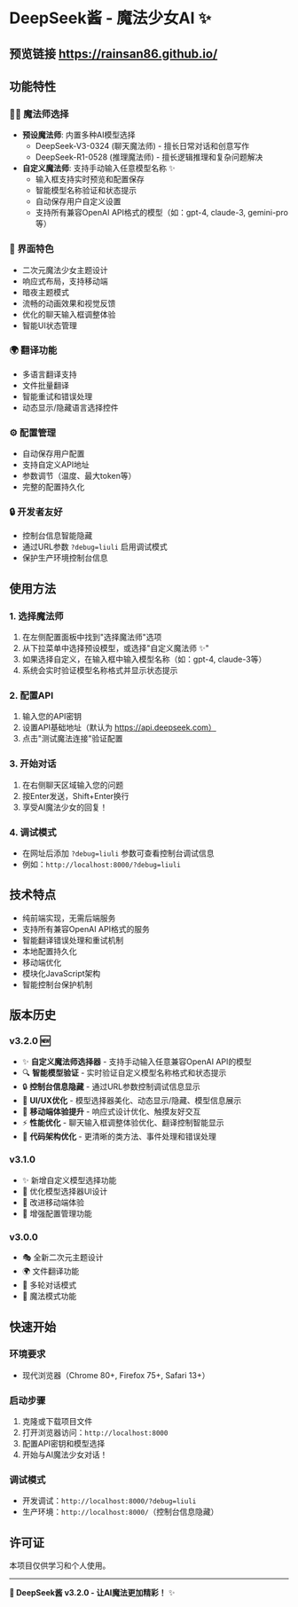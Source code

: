 # DeepSeek酱 - 魔法少女AI ✨
## 预览链接 https://rainsan86.github.io/
## 功能特性

### 🧙‍♀️ 魔法师选择
- **预设魔法师**: 内置多种AI模型选择
  - DeepSeek-V3-0324 (聊天魔法师) - 擅长日常对话和创意写作
  - DeepSeek-R1-0528 (推理魔法师) - 擅长逻辑推理和复杂问题解决
- **自定义魔法师**: 支持手动输入任意模型名称 ✨
  - 输入框支持实时预览和配置保存
  - 智能模型名称验证和状态提示
  - 自动保存用户自定义设置
  - 支持所有兼容OpenAI API格式的模型（如：gpt-4, claude-3, gemini-pro等）

### 🎨 界面特色
- 二次元魔法少女主题设计
- 响应式布局，支持移动端
- 暗夜主题模式
- 流畅的动画效果和视觉反馈
- 优化的聊天输入框调整体验
- 智能UI状态管理

### 🌍 翻译功能
- 多语言翻译支持
- 文件批量翻译
- 智能重试和错误处理
- 动态显示/隐藏语言选择控件

### ⚙️ 配置管理
- 自动保存用户配置
- 支持自定义API地址
- 参数调节（温度、最大token等）
- 完整的配置持久化

### 🔒 开发者友好
- 控制台信息智能隐藏
- 通过URL参数 `?debug=liuli` 启用调试模式
- 保护生产环境控制台信息

## 使用方法

### 1. 选择魔法师
1. 在左侧配置面板中找到"选择魔法师"选项
2. 从下拉菜单中选择预设模型，或选择"自定义魔法师 ✨"
3. 如果选择自定义，在输入框中输入模型名称（如：gpt-4, claude-3等）
4. 系统会实时验证模型名称格式并显示状态提示

### 2. 配置API
1. 输入您的API密钥
2. 设置API基础地址（默认为 https://api.deepseek.com）
3. 点击"测试魔法连接"验证配置

### 3. 开始对话
1. 在右侧聊天区域输入您的问题
2. 按Enter发送，Shift+Enter换行
3. 享受AI魔法少女的回复！

### 4. 调试模式
- 在网址后添加 `?debug=liuli` 参数可查看控制台调试信息
- 例如：`http://localhost:8000/?debug=liuli`

## 技术特点

- 纯前端实现，无需后端服务
- 支持所有兼容OpenAI API格式的服务
- 智能翻译错误处理和重试机制
- 本地配置持久化
- 移动端优化
- 模块化JavaScript架构
- 智能控制台保护机制

## 版本历史

### v3.2.0 🆕
- ✨ **自定义魔法师选择器** - 支持手动输入任意兼容OpenAI API的模型
- 🔍 **智能模型验证** - 实时验证自定义模型名称格式和状态提示
- 🔒 **控制台信息隐藏** - 通过URL参数控制调试信息显示
- 🎨 **UI/UX优化** - 模型选择器美化、动态显示/隐藏、模型信息展示
- 📱 **移动端体验提升** - 响应式设计优化、触摸友好交互
- ⚡ **性能优化** - 聊天输入框调整体验优化、翻译控制智能显示
- 🔧 **代码架构优化** - 更清晰的类方法、事件处理和错误处理

### v3.1.0
- ✨ 新增自定义模型选择功能
- 🎨 优化模型选择器UI设计
- 📱 改进移动端体验
- 🔧 增强配置管理功能

### v3.0.0
- 🎭 全新二次元主题设计
- 🌍 文件翻译功能
- 🔄 多轮对话模式
- 🎪 魔法模式功能

## 快速开始

### 环境要求
- 现代浏览器（Chrome 80+, Firefox 75+, Safari 13+）

### 启动步骤
1. 克隆或下载项目文件
2. 打开浏览器访问：`http://localhost:8000`
3. 配置API密钥和模型选择
4. 开始与AI魔法少女对话！

### 调试模式
- 开发调试：`http://localhost:8000/?debug=liuli`
- 生产环境：`http://localhost:8000/`（控制台信息隐藏）

## 许可证

本项目仅供学习和个人使用。

---

**🎊 DeepSeek酱 v3.2.0 - 让AI魔法更加精彩！** ✨



